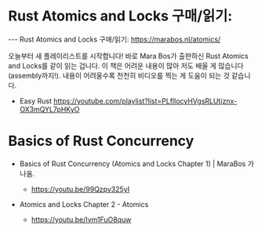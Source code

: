 #  Rust Atomics and Locks 구매/읽기:

--- Rust Atomics and Locks 구매/읽기:
https://marabos.nl/atomics/

오늘부터 새 플레이리스트를 시작합니다! 바로 Mara Bos가 출판하신 Rust Atomics and Locks를 같이 읽는 겁니다. 이 책은 어려운 내용이 많아 저도 배울 게 많습니다 (assembly까지!). 내용이 어려울수록 천천히 비디오를 찍는 게 도움이 되는 것 같습니다.

  - Easy Rust https://youtube.com/playlist?list=PLfllocyHVgsRLUtjznx-OX3mQYL7pHKyO


# Basics of Rust Concurrency

  - Basics of Rust Concurrency (Atomics and Locks Chapter 1) | MaraBos 가 나옴.

    - https://youtu.be/99Qzpv325yI

  - Atomics and Locks Chapter 2 - Atomics
    -  https://youtu.be/Ivm1FuO8quw
